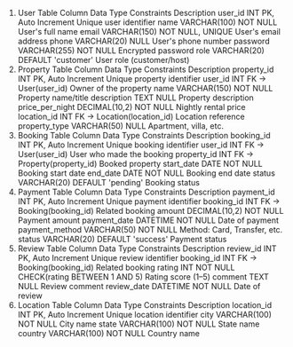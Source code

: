 1. User Table
Column	Data Type	Constraints	Description
user_id	INT	PK, Auto Increment	Unique user identifier
name	VARCHAR(100)	NOT NULL	User's full name
email	VARCHAR(150)	NOT NULL, UNIQUE	User's email address
phone	VARCHAR(20)	NULL	User's phone number
password	VARCHAR(255)	NOT NULL	Encrypted password
role	VARCHAR(20)	DEFAULT 'customer'	User role (customer/host)
2. Property Table
Column	Data Type	Constraints	Description
property_id	INT	PK, Auto Increment	Unique property identifier
user_id	INT	FK → User(user_id)	Owner of the property
name	VARCHAR(150)	NOT NULL	Property name/title
description	TEXT	NULL	Property description
price_per_night	DECIMAL(10,2)	NOT NULL	Nightly rental price
location_id	INT	FK → Location(location_id)	Location reference
property_type	VARCHAR(50)	NULL	Apartment, villa, etc.
3. Booking Table
Column	Data Type	Constraints	Description
booking_id	INT	PK, Auto Increment	Unique booking identifier
user_id	INT	FK → User(user_id)	User who made the booking
property_id	INT	FK → Property(property_id)	Booked property
start_date	DATE	NOT NULL	Booking start date
end_date	DATE	NOT NULL	Booking end date
status	VARCHAR(20)	DEFAULT 'pending'	Booking status
4. Payment Table
Column	Data Type	Constraints	Description
payment_id	INT	PK, Auto Increment	Unique payment identifier
booking_id	INT	FK → Booking(booking_id)	Related booking
amount	DECIMAL(10,2)	NOT NULL	Payment amount
payment_date	DATETIME	NOT NULL	Date of payment
payment_method	VARCHAR(50)	NOT NULL	Method: Card, Transfer, etc.
status	VARCHAR(20)	DEFAULT 'success'	Payment status
5. Review Table
Column	Data Type	Constraints	Description
review_id	INT	PK, Auto Increment	Unique review identifier
booking_id	INT	FK → Booking(booking_id)	Related booking
rating	INT	NOT NULL CHECK(rating BETWEEN 1 AND 5)	Rating score (1–5)
comment	TEXT	NULL	Review comment
review_date	DATETIME	NOT NULL	Date of review
6. Location Table
Column	Data Type	Constraints	Description
location_id	INT	PK, Auto Increment	Unique location identifier
city	VARCHAR(100)	NOT NULL	City name
state	VARCHAR(100)	NOT NULL	State name
country	VARCHAR(100)	NOT NULL	Country name